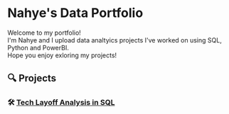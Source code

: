 # Nahye's Data Portfolio

Welcome to my portfolio! <br/>
I'm Nahye and I upload data analtyics projects I've worked on using SQL, Python and PowerBI. <br/>
Hope you enjoy exloring my projects!

## 🔍 Projects

### 🛠️ [Tech Layoff Analysis in SQL](https://github.com/NahyeMoon/DataAnalyticsPortfolio/tree/main/Tech%20Layoffs)

